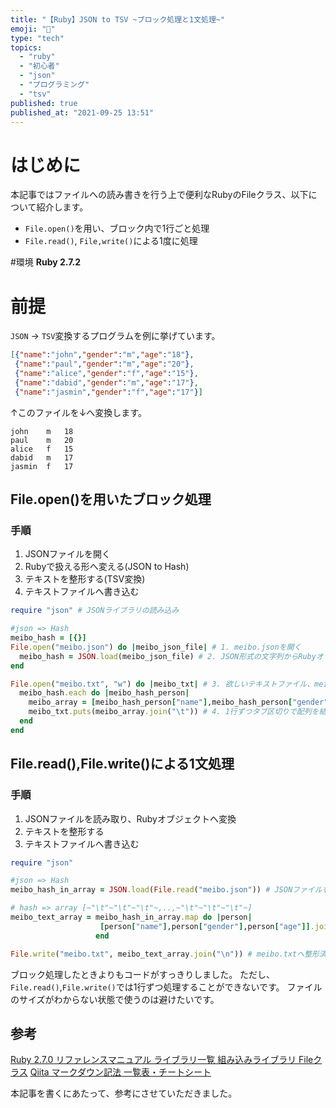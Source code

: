 ```yaml
---
title: "【Ruby】JSON to TSV ~ブロック処理と1文処理~"
emoji: "💎"
type: "tech"
topics:
  - "ruby"
  - "初心者"
  - "json"
  - "プログラミング"
  - "tsv"
published: true
published_at: "2021-09-25 13:51"
---
```


# はじめに
本記事ではファイルへの読み書きを行う上で便利なRubyのFileクラス、以下について紹介します。

- `File.open()`を用い、ブロック内で1行ごと処理
- `File.read()`, `File,write()`による1度に処理

#環境
**Ruby 2.7.2**

# 前提
`JSON` → `TSV`変換するプログラムを例に挙げています。

```meibo.json
[{"name":"john","gender":"m","age":"18"},
 {"name":"paul","gender":"m","age":"20"},
 {"name":"alice","gender":"f","age":"15"},
 {"name":"dabid","gender":"m","age":"17"},
 {"name":"jasmin","gender":"f","age":"17"}]
```
↑このファイルを↓へ変換します。

```meibo.tsv
john	m	18
paul	m	20
alice	f	15
dabid	m	17
jasmin	f	17
```

## File.open()を用いたブロック処理

### 手順
1. JSONファイルを開く
2. Rubyで扱える形へ変える(JSON to Hash)
3. テキストを整形する(TSV変換)
4. テキストファイルへ書き込む


```ruby
require "json" # JSONライブラリの読み込み

#json => Hash
meibo_hash = [{}]
File.open("meibo.json") do |meibo_json_file| # 1. meibo.jsonを開く
  meibo_hash = JSON.load(meibo_json_file) # 2. JSON形式の文字列からRubyオブジェクトへ変換
end

File.open("meibo.txt", "w") do |meibo_txt| # 3. 欲しいテキストファイル、meibo.txtを作成して開く
  meibo_hash.each do |meibo_hash_person|
    meibo_array = [meibo_hash_person["name"],meibo_hash_person["gender"],meibo_hash_person["age"]] #3. Hash => array
    meibo_txt.puts(meibo_array.join("\t")) # 4. 1行ずつタブ区切りで配列を結合し、書き込み
  end
end
```


## File.read(),File.write()による1文処理

### 手順
1. JSONファイルを読み取り、Rubyオブジェクトへ変換
2. テキストを整形する
3. テキストファイルへ書き込む

```ruby
require "json"

#json => Hash
meibo_hash_in_array = JSON.load(File.read("meibo.json")) # JSONファイルを読み取り、Rubyオブジェクトへ変換 

# hash => array [~"\t"~"\t"~"\t"~,..,~"\t"~"\t"~"\t"~]
meibo_text_array = meibo_hash_in_array.map do |person|
                    [person["name"],person["gender"],person["age"]].join("\t")　# テキストの整形
                   end

File.write("meibo.txt", meibo_text_array.join("\n")) # meibo.txtへ整形済みテキストを書き込み

```
ブロック処理したときよりもコードがすっきりしました。
ただし、`File.read()`,`File.write()`では1行ずつ処理することができないです。
ファイルのサイズがわからない状態で使うのは避けたいです。

## 参考

[Ruby 2.7.0 リファレンスマニュアル  ライブラリ一覧  組み込みライブラリ  Fileクラス](https://docs.ruby-lang.org/ja/2.7.0/class/File.html)
[Qiita マークダウン記法 一覧表・チートシート](https://qiita.com/kamorits/items/6f342da395ad57468ae3)

本記事を書くにあたって、参考にさせていただきました。

